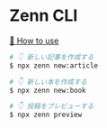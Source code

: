 # Zenn CLI

[📘 How to use](https://zenn.dev/zenn/articles/zenn-cli-guide)


```bash
# 👇 新しい記事を作成する
$ npx zenn new:article

# 👇 新しい本を作成する
$ npx zenn new:book

# 👇 投稿をプレビューする
$ npx zenn preview

```
